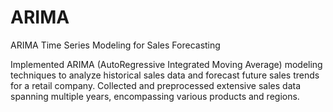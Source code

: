 # ARIMA
 ARIMA Time Series Modeling for Sales Forecasting

Implemented ARIMA (AutoRegressive Integrated Moving Average) modeling techniques to analyze historical sales data and forecast future sales trends for a retail company. Collected and preprocessed extensive sales data spanning multiple years, encompassing various products and regions.

